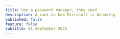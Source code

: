 ```yaml
---
title: Use a password manager, they said
description: A rant on how Microsoft is Annoying
published: false
feature: false
subtitle: 01 September 2025
---
```

